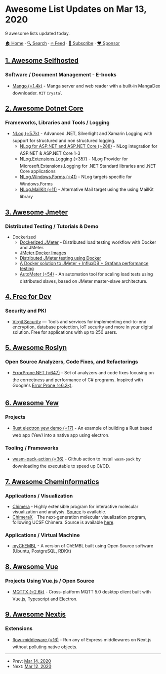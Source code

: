 # Awesome List Updates on Mar 13, 2020

9 awesome lists updated today.

[🏠 Home](/README.md) · [🔍 Search](https://www.trackawesomelist.com/search/) · [🔥 Feed](https://www.trackawesomelist.com/rss.xml) · [📮 Subscribe](https://trackawesomelist.us17.list-manage.com/subscribe?u=d2f0117aa829c83a63ec63c2f&id=36a103854c) · [❤️  Sponsor](https://github.com/sponsors/theowenyoung)



## [1. Awesome Selfhosted](/content/awesome-selfhosted/awesome-selfhosted/README.md)

### Software / Document Management - E-books

*   [Mango (⭐1.4k)](https://github.com/hkalexling/Mango) - Manga server and web reader with a built-in MangaDex downloader. `MIT` `Crystal`

## [2. Awesome Dotnet Core](/content/thangchung/awesome-dotnet-core/README.md)

### Frameworks, Libraries and Tools / Logging

*   [NLog (⭐5.7k)](https://github.com/NLog/NLog) - Advanced .NET, Silverlight and Xamarin Logging with support for structured and non structured logging.
    *   [NLog for ASP.NET and ASP.NET Core (⭐288)](https://github.com/NLog/NLog.Web) - NLog integration for ASP.NET & ASP.NET Core 1-3
    *   [NLog.Extensions.Logging (⭐357)](https://github.com/NLog/NLog.Extensions.Logging) - NLog Provider for Microsoft.Extensions.Logging for .NET Standard libraries and .NET Core applications
    *   [NLog.Windows.Forms (⭐41)](https://github.com/NLog/NLog.Windows.Forms) - NLog targets specific for Windows.Forms
    *   [NLog.MailKit (⭐11)](https://github.com/NLog/NLog.MailKit) - Alternative Mail target using the using MailKit library

## [3. Awesome Jmeter](/content/aliesbelik/awesome-jmeter/README.md)

### Distributed Testing / Tutorials & Demo

*   Dockerized
    *   [Dockerized JMeter](https://gist.github.com/hhcordero/abd1dcaf6654cfe51d0b) - Distributed load testing workflow with Docker and JMeter.
    *   [JMeter Docker Images](https://hub.docker.com/search/?isAutomated=0\&isOfficial=0\&page=1\&pullCount=0\&q=jmeter\&starCount=0)
    *   [Distributed JMeter testing using Docker](https://srivaths.blogspot.com/2014/08/distrubuted-jmeter-testing-using-docker.html)
    *   [A Docker solution to JMeter + InfluxDB + Grafana performance testing](https://medium.com/@ellenhuang523/a-docker-solution-to-jmeter-influxdb-grafana-performance-testing-568848de7a0f)
    *   [AutoMeter (⭐54)](https://github.com/intuit/autometer) - An automation tool for scaling load tests using distributed slaves, based on JMeter master-slave architecture.

## [4. Free for Dev](/content/ripienaar/free-for-dev/README.md)

### Security and PKI

*   [Virgil Security](https://virgilsecurity.com/) — Tools and services for implementing end-to-end encryption, database protection, IoT security and more in your digital solution. Free for applications with up to 250 users.

## [5. Awesome Roslyn](/content/ironcev/awesome-roslyn/README.md)

### Open Source Analyzers, Code Fixes, and Refactorings

*   [ErrorProne.NET (⭐647)](https://github.com/SergeyTeplyakov/ErrorProne.NET) - Set of analyzers and code fixes focusing on the correctness and performance of C# programs. Inspired with Google's [Error Prone (⭐6.2k)](https://github.com/google/error-prone).

## [6. Awesome Yew](/content/jetli/awesome-yew/README.md)

### Projects

*   [Rust electron yew demo (⭐17)](https://github.com/Extrawurst/rust-electron-demo) - An example of building a Rust based web app (Yew) into a native app using electron.

### Tooling / Frameworks

*   [wasm-pack-action (⭐36)](https://github.com/jetli/wasm-pack-action) - Github action to install `wasm-pack` by downloading the executable to speed up CI/CD.

## [7. Awesome Cheminformatics](/content/hsiaoyi0504/awesome-cheminformatics/README.md)

### Applications / Visualization

*   [Chimera](https://www.cgl.ucsf.edu/chimera/) - Highly extensible program for interactive molecular visualization and analysis. [Source](https://www.cgl.ucsf.edu/chimera/docs/sourcecode.html) is available.
*   [ChimeraX](https://www.cgl.ucsf.edu/chimerax/) - The next-generation molecular visualization program, following UCSF Chimera. Source is available [here](https://www.cgl.ucsf.edu/chimerax/docs/devel/conventions.html).

### Applications / Virtual Machine

*   [myChEMBL](http://chembl.blogspot.com/2015/07/mychembl-20-has-landed.html) - A version of ChEMBL built using Open Source software (Ubuntu, PostgreSQL, RDKit)

## [8. Awesome Vue](/content/vuejs/awesome-vue/README.md)

### Projects Using Vue.js / Open Source

*   [MQTTX (⭐2.6k)](https://github.com/emqx/MQTTX) - Cross-platform MQTT 5.0 desktop client built with Vue.js, Typescript and Electron.

## [9. Awesome Nextjs](/content/unicodeveloper/awesome-nextjs/README.md)

### Extensions

*   [flow-middleware (⭐16)](https://github.com/piglovesyou/flow-middleware) - Run any of Express middlewares on Next.js without polluting native objects.

---

- Prev: [Mar 14, 2020](/content/2020/03/14/README.md)
- Next: [Mar 12, 2020](/content/2020/03/12/README.md)